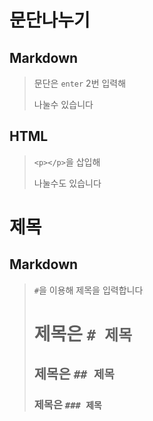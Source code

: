 # 문단나누기

## Markdown
>문단은 `enter` 2번 입력해     
>
>나눌수 있습니다         

## HTML
> `<p></p>`을 삽입해 <p>나눌수도 있습니다</p>

# 제목
## Markdown
> `#`을 이용해 제목을 입력합니다  
> # 제목은 `# 제목`  
> ## 제목은 `## 제목`  
> ### 제목은 `### 제목`  
